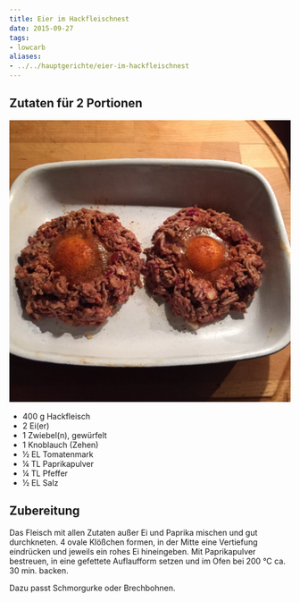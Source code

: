 ```yaml
---
title: Eier im Hackfleischnest
date: 2015-09-27
tags:
- lowcarb
aliases:
- ../../hauptgerichte/eier-im-hackfleischnest
---
```


## Zutaten für 2 Portionen
![](/img/eier-im-hackfleischnest.webp)

- 400 g    Hackfleisch
- 2        Ei(er)
- 1        Zwiebel(n), gewürfelt
- 1        Knoblauch (Zehen)
- ½ EL     Tomatenmark
- ¼ TL     Paprikapulver
- ¼ TL     Pfeffer
- ½ EL     Salz

## Zubereitung
Das Fleisch mit allen Zutaten außer Ei und Paprika mischen und gut durchkneten.
4 ovale Klößchen formen, in der Mitte eine Vertiefung eindrücken und jeweils ein rohes Ei hineingeben. Mit Paprikapulver bestreuen, in eine gefettete Auflaufform setzen und im Ofen bei 200 °C ca. 30 min. backen.

Dazu passt Schmorgurke oder Brechbohnen.
